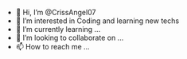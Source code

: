 - 👋 Hi, I’m @CrissAngel07
- 👀 I’m interested in Coding and learning new techs 
- 🌱 I’m currently learning ...
- 💞️ I’m looking to collaborate on ...
- 📫 How to reach me ...

<!---
CrissAngel07/CrissAngel07 is a ✨ special ✨ repository because its `README.md` (this file) appears on your GitHub profile.
You can click the Preview link to take a look at your changes.
--->
